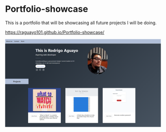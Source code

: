 # Portfolio-showcase

This is a portfolio that will be showcasing all future projects I will be doing. 

https://raguayo101.github.io/Portfolio-showcase/

<img src = "images/website.png" alt="photo of me">
